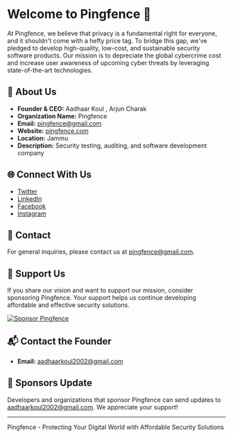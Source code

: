 # Welcome to Pingfence 👋

At Pingfence, we believe that privacy is a fundamental right for everyone, and it shouldn't come with a hefty price tag. To bridge this gap, we've pledged to develop high-quality, low-cost, and sustainable security software products. Our mission is to depreciate the global cybercrime cost and increase user awareness of upcoming cyber threats by leveraging state-of-the-art technologies.

## 🚀 About Us

- **Founder & CEO:** Aadhaar Koul , Arjun Charak
- **Organization Name:** Pingfence
- **Email:** [pingfence@gmail.com](mailto:pingfence@gmail.com)
- **Website:** [pingfence.com](https://pingfence.com)
- **Location:** Jammu
- **Description:** Security testing, auditing, and software development company

## 🌐 Connect With Us

- [Twitter](https://twitter.com/pingfence)
- [LinkedIn](https://linkedin.com/company/pingfence)
- [Facebook](https://facebook.com/pingfence)
- [Instagram](https://instagram.com/pingfence)

## 📧 Contact

For general inquiries, please contact us at [pingfence@gmail.com](mailto:pingfence@gmail.com).

## 🤝 Support Us

If you share our vision and want to support our mission, consider sponsoring Pingfence. Your support helps us continue developing affordable and effective security solutions.

[![Sponsor Pingfence](https://img.shields.io/badge/Sponsor%20Us-gray?logo=GitHub-Sponsors&style=flat-square)](https://github.com/sponsors/Pingfence)

## 📬 Contact the Founder

- **Email:** [aadhaarkoul2002@gmail.com](mailto:aadhaarkoul2002@gmail.com)

## 🙏 Sponsors Update

Developers and organizations that sponsor Pingfence can send updates to [aadhaarkoul2002@gmail.com](mailto:aadhaarkoul2002@gmail.com). We appreciate your support!

---

Pingfence - Protecting Your Digital World with Affordable Security Solutions
